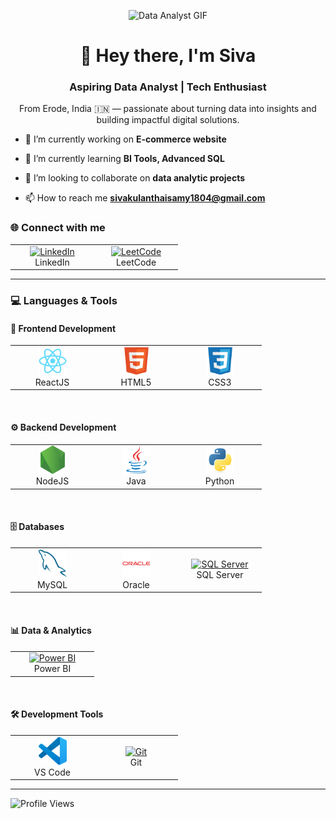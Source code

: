 <!-- Top GIF Banner with Rounded Corners -->
<p align="center">
  <img src="https://drive.google.com/uc?export=view&id=1yRvCIIndg0oXlTrel1I26dokRt_sDaZI" 
       alt="Data Analyst GIF" 
       width="300" />
</p>

<!-- Greeting Section -->
<h1 align="center">👋 Hey there, I'm Siva</h1>
<h3 align="center">Aspiring Data Analyst | Tech Enthusiast</h3>
<p align="center">
  From Erode, India 🇮🇳 — passionate about turning data into insights and building impactful digital solutions.
</p>



- 🔭 I’m currently working on **E-commerce website**

- 🌱 I’m currently learning **BI Tools, Advanced SQL**

- 👯 I’m looking to collaborate on **data analytic projects**

- 📫 How to reach me **sivakulanthaisamy1804@gmail.com**

<h3 align="left">🌐 Connect with me</h3>

<table>
  <tr>
    <td align="center" width="120">
      <a href="https://linkedin.com/in/siva-kulanthaisamy-1776352a9" target="_blank">
        <img src="https://raw.githubusercontent.com/rahuldkjain/github-profile-readme-generator/master/src/images/icons/Social/linked-in-alt.svg" 
             width="30" height="30" alt="LinkedIn"/>
      </a>
      <br>LinkedIn
    </td>
    <td align="center" width="120">
      <a href="https://www.leetcode.com/w8dvz5y8jd/" target="_blank">
        <img src="https://raw.githubusercontent.com/rahuldkjain/github-profile-readme-generator/master/src/images/icons/Social/leet-code.svg" 
             width="30" height="30" alt="LeetCode"/>
      </a>
      <br>LeetCode
    </td>
  </tr>
</table>

---

<h3 align="left">💻 Languages & Tools</h3>

<!-- Frontend -->
<h4 align="left">🎨 Frontend Development</h4>
<table>
  <tr>
    <td align="center" width="120">
      <a href="https://reactjs.org/" target="_blank">
        <img src="https://raw.githubusercontent.com/devicons/devicon/master/icons/react/react-original.svg" width="45" height="45" alt="ReactJS"/>
      </a>
      <br>ReactJS
    </td>
    <td align="center" width="120">
      <a href="https://www.w3.org/html/" target="_blank">
        <img src="https://raw.githubusercontent.com/devicons/devicon/master/icons/html5/html5-original.svg" width="45" height="45" alt="HTML5"/>
      </a>
      <br>HTML5
    </td>
    <td align="center" width="120">
      <a href="https://www.w3schools.com/css/" target="_blank">
        <img src="https://raw.githubusercontent.com/devicons/devicon/master/icons/css3/css3-original.svg" width="45" height="45" alt="CSS3"/>
      </a>
      <br>CSS3
    </td>
  </tr>
</table>

<br>

<!-- Backend -->
<h4 align="left">⚙️ Backend Development</h4>
<table>
  <tr>
    <td align="center" width="120">
      <a href="https://nodejs.org" target="_blank">
        <img src="https://raw.githubusercontent.com/devicons/devicon/master/icons/nodejs/nodejs-original.svg" width="45" height="45" alt="NodeJS"/>
      </a>
      <br>NodeJS
    </td>
    <td align="center" width="120">
      <a href="https://www.java.com" target="_blank">
        <img src="https://raw.githubusercontent.com/devicons/devicon/master/icons/java/java-original.svg" width="45" height="45" alt="Java"/>
      </a>
      <br>Java
    </td>
    <td align="center" width="120">
      <a href="https://www.python.org" target="_blank">
        <img src="https://raw.githubusercontent.com/devicons/devicon/master/icons/python/python-original.svg" width="45" height="45" alt="Python"/>
      </a>
      <br>Python
    </td>
  </tr>
</table>

<br>

<!-- Databases -->
<h4 align="left">🗄️ Databases</h4>
<table>
  <tr>
    <td align="center" width="120">
      <a href="https://www.mysql.com/" target="_blank">
        <img src="https://raw.githubusercontent.com/devicons/devicon/master/icons/mysql/mysql-original.svg" width="45" height="45" alt="MySQL"/>
      </a>
      <br>MySQL
    </td>
    <td align="center" width="120">
      <a href="https://www.oracle.com/" target="_blank">
        <img src="https://raw.githubusercontent.com/devicons/devicon/master/icons/oracle/oracle-original.svg" width="45" height="45" alt="Oracle"/>
      </a>
      <br>Oracle
    </td>
    <td align="center" width="120">
      <a href="https://www.microsoft.com/sql-server" target="_blank">
        <img src="https://www.svgrepo.com/show/303229/microsoft-sql-server-logo.svg" width="45" height="45" alt="SQL Server"/>
      </a>
      <br>SQL Server
    </td>
  </tr>
</table>

<br>

<!-- Data & Analytics -->
<h4 align="left">📊 Data & Analytics</h4>
<table>
  <tr>
    <td align="center" width="120">
      <a href="https://powerbi.microsoft.com/" target="_blank">
        <img src="https://raw.githubusercontent.com/microsoft/PowerBI-Icons/main/SVG/Power-BI.svg" width="45" height="45" alt="Power BI"/>
      </a>
      <br>Power BI
    </td>
  </tr>
</table>

<br>

<!-- Development Tools -->
<h4 align="left">🛠️ Development Tools</h4>
<table>
  <tr>
    <td align="center" width="120">
      <a href="https://code.visualstudio.com/" target="_blank">
      <img src="https://raw.githubusercontent.com/devicons/devicon/master/icons/vscode/vscode-original.svg" width="45" height="45" alt="Visual Studio Code"/>
</a>
      <br>VS Code
    </td>
    <td align="center" width="120">
      <a href="https://git-scm.com/" target="_blank">
        <img src="https://www.vectorlogo.zone/logos/git-scm/git-scm-icon.svg" width="45" height="45" alt="Git"/>
      </a>
      <br>Git
    </td>
  </tr>
</table>

---

<p align="left">
  <img src="https://komarev.com/ghpvc/?username=sivasks2004&label=Profile%20Views&color=0e75b6&style=flat" alt="Profile Views" />
</p>



